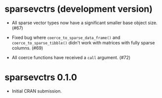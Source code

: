 # sparsevctrs (development version)

* All sparse vector types now have a significant smaller base object size. (#67)

* Fixed bug where `coerce_to_sparse_data_frame()` and `coerce_to_sparse_tibble()` didn't work with matrices with fully sparse columns. (#69)

* All coerce functions have received a `call` argument. (#72)

# sparsevctrs 0.1.0

* Initial CRAN submission.
